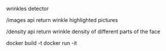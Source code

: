 wrinkles detector 

/images api 
return winkle highlighted pictures

/density api
return wrinkle density of different parts of the face

docker build -t <tag>
docker run -it <image>
